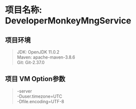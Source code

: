 # 项目名称: DeveloperMonkeyMngService
## 项目环境
> JDK: OpenJDK 11.0.2  
> Maven: apache-maven-3.8.6  
> Git: Git-2.37.0

## 项目 VM Option参数
> -server  
> -Duser.timezone=UTC  
> -Dfile.encoding=UTF-8  